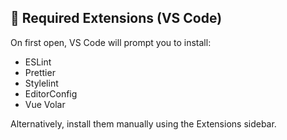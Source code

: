 ## 🧩 Required Extensions (VS Code)

On first open, VS Code will prompt you to install:

- ESLint
- Prettier
- Stylelint
- EditorConfig
- Vue Volar

Alternatively, install them manually using the Extensions sidebar.
